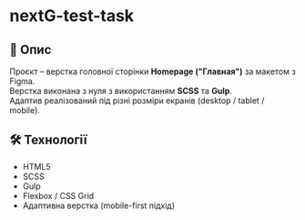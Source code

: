 # nextG-test-task  
## 📌 Опис
Проєкт – верстка головної сторінки **Homepage ("Главная")** за макетом з Figma.  
Верстка виконана з нуля з використанням **SCSS** та **Gulp**.  
Адаптив реалізований під різні розміри екранів (desktop / tablet / mobile).  
  
## 🛠 Технології
- HTML5
- SCSS 
- Gulp 
- Flexbox / CSS Grid
- Адаптивна верстка (mobile-first підхід)  
